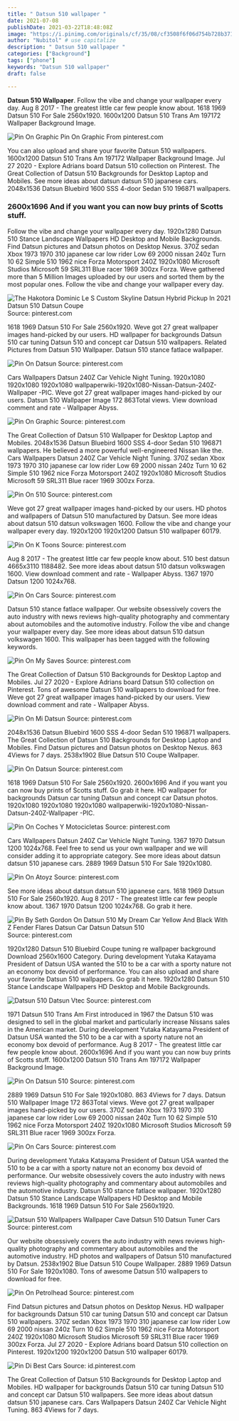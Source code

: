 ```yaml
---
title: " Datsun 510 wallpaper "
date: 2021-07-08
publishDate: 2021-03-22T18:48:08Z
image: "https://i.pinimg.com/originals/cf/35/08/cf3508f6f06d754b728b3710df942760.jpg"
author: "Nubitol" # use capitalize
description: " Datsun 510 wallpaper "
categories: ["Background"]
tags: ["phone"]
keywords: "Datsun 510 wallpaper"
draft: false

---
```



**Datsun 510 Wallpaper**. Follow the vibe and change your wallpaper every day. Aug 8 2017 - The greatest little car few people know about. 1618 1969 Datsun 510 For Sale 2560x1920. 1600x1200 Datsun 510 Trans Am 197172 Wallpaper Background Image.

![Pin On Graphic](https://i.pinimg.com/originals/55/73/a0/5573a0ec19649ba2c6fcab05b7527b5a.jpg "Pin On Graphic")
Pin On Graphic From pinterest.com


You can also upload and share your favorite Datsun 510 wallpapers. 1600x1200 Datsun 510 Trans Am 197172 Wallpaper Background Image. Jul 27 2020 - Explore Adrians board Datsun 510 collection on Pinterest. The Great Collection of Datsun 510 Backgrounds for Desktop Laptop and Mobiles. See more ideas about datsun datsun 510 japanese cars. 2048x1536 Datsun Bluebird 1600 SSS 4-door Sedan 510 196871 wallpapers.

### 2600x1696 And if you want you can now buy prints of Scotts stuff.

Follow the vibe and change your wallpaper every day. 1920x1280 Datsun 510 Stance Landscape Wallpapers HD Desktop and Mobile Backgrounds. Find Datsun pictures and Datsun photos on Desktop Nexus. 370Z sedan Xbox 1973 1970 310 japanese car low rider Low 69 2000 nissan 240z Turn 10 62 Simple 510 1962 nice Forza Motorsport 240Z 1920x1080 Microsoft Studios Microsoft 59 SRL311 Blue racer 1969 300zx Forza. Weve gathered more than 5 Million Images uploaded by our users and sorted them by the most popular ones. Follow the vibe and change your wallpaper every day.


![The Hakotora Dominic Le S Custom Skyline Datsun Hybrid Pickup In 2021 Datsun 510 Datsun Coupe](https://i.pinimg.com/originals/04/23/f0/0423f0033d62fc88a3b3039c0c5b208f.jpg "The Hakotora Dominic Le S Custom Skyline Datsun Hybrid Pickup In 2021 Datsun 510 Datsun Coupe")
Source: pinterest.com

1618 1969 Datsun 510 For Sale 2560x1920. Weve got 27 great wallpaper images hand-picked by our users. HD wallpaper for backgrounds Datsun 510 car tuning Datsun 510 and concept car Datsun 510 wallpapers. Related Pictures from Datsun 510 Wallpaper. Datsun 510 stance fatlace wallpaper.

![Pin On Datsun](https://i.pinimg.com/600x315/9b/a7/42/9ba7428c4b9295c6af5ddea9fa1bce72.jpg "Pin On Datsun")
Source: pinterest.com

Cars Wallpapers Datsun 240Z Car Vehicle Night Tuning. 1920x1080 1920x1080 1920x1080 wallpaperwiki-1920x1080-Nissan-Datsun-240Z-Wallpaper -PIC. Weve got 27 great wallpaper images hand-picked by our users. Datsun 510 Wallpaper Image 172 863Total views. View download comment and rate - Wallpaper Abyss.

![Pin On Graphic](https://i.pinimg.com/originals/55/73/a0/5573a0ec19649ba2c6fcab05b7527b5a.jpg "Pin On Graphic")
Source: pinterest.com

The Great Collection of Datsun 510 Wallpaper for Desktop Laptop and Mobiles. 2048x1536 Datsun Bluebird 1600 SSS 4-door Sedan 510 196871 wallpapers. He believed a more powerful well-engineered Nissan like the. Cars Wallpapers Datsun 240Z Car Vehicle Night Tuning. 370Z sedan Xbox 1973 1970 310 japanese car low rider Low 69 2000 nissan 240z Turn 10 62 Simple 510 1962 nice Forza Motorsport 240Z 1920x1080 Microsoft Studios Microsoft 59 SRL311 Blue racer 1969 300zx Forza.

![Pin On 510](https://i.pinimg.com/originals/9d/90/01/9d90012999425a4ba38fcd75bbcb1152.jpg "Pin On 510")
Source: pinterest.com

Weve got 27 great wallpaper images hand-picked by our users. HD photos and wallpapers of Datsun 510 manufactured by Datsun. See more ideas about datsun 510 datsun volkswagen 1600. Follow the vibe and change your wallpaper every day. 1920x1200 1920x1200 Datsun 510 wallpaper 60179.

![Pin On K Toons](https://i.pinimg.com/originals/59/a3/ee/59a3eec8e9a1771f6f0b4b0829ad1aca.jpg "Pin On K Toons")
Source: pinterest.com

Aug 8 2017 - The greatest little car few people know about. 510 best datsun 4665x3110 1188482. See more ideas about datsun 510 datsun volkswagen 1600. View download comment and rate - Wallpaper Abyss. 1367 1970 Datsun 1200 1024x768.

![Pin On Cars](https://i.pinimg.com/564x/8d/69/ea/8d69ea8dee3ffc32e991debfba057230.jpg "Pin On Cars")
Source: pinterest.com

Datsun 510 stance fatlace wallpaper. Our website obsessively covers the auto industry with news reviews high-quality photography and commentary about automobiles and the automotive industry. Follow the vibe and change your wallpaper every day. See more ideas about datsun 510 datsun volkswagen 1600. This wallpaper has been tagged with the following keywords.

![Pin On My Saves](https://i.pinimg.com/originals/91/ca/05/91ca051c714017702c3065ebf7e3c688.jpg "Pin On My Saves")
Source: pinterest.com

The Great Collection of Datsun 510 Backgrounds for Desktop Laptop and Mobiles. Jul 27 2020 - Explore Adrians board Datsun 510 collection on Pinterest. Tons of awesome Datsun 510 wallpapers to download for free. Weve got 27 great wallpaper images hand-picked by our users. View download comment and rate - Wallpaper Abyss.

![Pin On Mi Datsun](https://i.pinimg.com/736x/75/28/c5/7528c5f92ff1e3a5aa3d4e90d361dede--datsun--import-cars.jpg "Pin On Mi Datsun")
Source: pinterest.com

2048x1536 Datsun Bluebird 1600 SSS 4-door Sedan 510 196871 wallpapers. The Great Collection of Datsun 510 Backgrounds for Desktop Laptop and Mobiles. Find Datsun pictures and Datsun photos on Desktop Nexus. 863 4Views for 7 days. 2538x1902 Blue Datsun 510 Coupe Wallpaper.

![Pin On Datsun](https://i.pinimg.com/originals/8a/d9/e9/8ad9e96abefd23d8bc1f7408ab92ee8d.jpg "Pin On Datsun")
Source: pinterest.com

1618 1969 Datsun 510 For Sale 2560x1920. 2600x1696 And if you want you can now buy prints of Scotts stuff. Go grab it here. HD wallpaper for backgrounds Datsun car tuning Datsun and concept car Datsun photos. 1920x1080 1920x1080 1920x1080 wallpaperwiki-1920x1080-Nissan-Datsun-240Z-Wallpaper -PIC.

![Pin On Coches Y Motocicletas](https://i.pinimg.com/originals/2a/f4/d7/2af4d7b3dcafe1a24ff382dab7228bf8.png "Pin On Coches Y Motocicletas")
Source: pinterest.com

Cars Wallpapers Datsun 240Z Car Vehicle Night Tuning. 1367 1970 Datsun 1200 1024x768. Feel free to send us your own wallpaper and we will consider adding it to appropriate category. See more ideas about datsun datsun 510 japanese cars. 2889 1969 Datsun 510 For Sale 1920x1080.

![Pin On Atoyz](https://i.pinimg.com/736x/ac/92/2f/ac922f8e09863111ecbcde063b17074d.jpg "Pin On Atoyz")
Source: pinterest.com

See more ideas about datsun datsun 510 japanese cars. 1618 1969 Datsun 510 For Sale 2560x1920. Aug 8 2017 - The greatest little car few people know about. 1367 1970 Datsun 1200 1024x768. Go grab it here.

![Pin By Seth Gordon On Datsun 510 My Dream Car Yellow And Black With Z Fender Flares Datsun Car Datsun Datsun 510](https://i.pinimg.com/originals/dc/d8/96/dcd8965b12841f2d1fc7d5c05a1c2b7a.jpg "Pin By Seth Gordon On Datsun 510 My Dream Car Yellow And Black With Z Fender Flares Datsun Car Datsun Datsun 510")
Source: pinterest.com

1920x1280 Datsun 510 Bluebird Coupe tuning re wallpaper background Download 2560x1600 Category. During development Yutaka Katayama President of Datsun USA wanted the 510 to be a car with a sporty nature not an economy box devoid of performance. You can also upload and share your favorite Datsun 510 wallpapers. Go grab it here. 1920x1280 Datsun 510 Stance Landscape Wallpapers HD Desktop and Mobile Backgrounds.

![Datsun 510 Datsun Vtec](https://i.pinimg.com/originals/62/13/65/6213656fdc900ee2bd95eef665c26a83.jpg "Datsun 510 Datsun Vtec")
Source: pinterest.com

1971 Datsun 510 Trans Am First introduced in 1967 the Datsun 510 was designed to sell in the global market and particularly increase Nissans sales in the American market. During development Yutaka Katayama President of Datsun USA wanted the 510 to be a car with a sporty nature not an economy box devoid of performance. Aug 8 2017 - The greatest little car few people know about. 2600x1696 And if you want you can now buy prints of Scotts stuff. 1600x1200 Datsun 510 Trans Am 197172 Wallpaper Background Image.

![Pin On Datsun 510](https://i.pinimg.com/originals/4b/3e/32/4b3e32f8964d7dacb71dfeb3d0baa442.jpg "Pin On Datsun 510")
Source: pinterest.com

2889 1969 Datsun 510 For Sale 1920x1080. 863 4Views for 7 days. Datsun 510 Wallpaper Image 172 863Total views. Weve got 27 great wallpaper images hand-picked by our users. 370Z sedan Xbox 1973 1970 310 japanese car low rider Low 69 2000 nissan 240z Turn 10 62 Simple 510 1962 nice Forza Motorsport 240Z 1920x1080 Microsoft Studios Microsoft 59 SRL311 Blue racer 1969 300zx Forza.

![Pin On Cars](https://i.pinimg.com/originals/22/66/a6/2266a611b0a480390f4d48712efbcae1.jpg "Pin On Cars")
Source: pinterest.com

During development Yutaka Katayama President of Datsun USA wanted the 510 to be a car with a sporty nature not an economy box devoid of performance. Our website obsessively covers the auto industry with news reviews high-quality photography and commentary about automobiles and the automotive industry. Datsun 510 stance fatlace wallpaper. 1920x1280 Datsun 510 Stance Landscape Wallpapers HD Desktop and Mobile Backgrounds. 1618 1969 Datsun 510 For Sale 2560x1920.

![Datsun 510 Wallpapers Wallpaper Cave Datsun 510 Datsun Tuner Cars](https://i.pinimg.com/originals/50/de/d8/50ded8e7542fb3685a42278f62495aa8.jpg "Datsun 510 Wallpapers Wallpaper Cave Datsun 510 Datsun Tuner Cars")
Source: pinterest.com

Our website obsessively covers the auto industry with news reviews high-quality photography and commentary about automobiles and the automotive industry. HD photos and wallpapers of Datsun 510 manufactured by Datsun. 2538x1902 Blue Datsun 510 Coupe Wallpaper. 2889 1969 Datsun 510 For Sale 1920x1080. Tons of awesome Datsun 510 wallpapers to download for free.

![Pin On Petrolhead](https://i.pinimg.com/originals/1c/e4/cb/1ce4cbc0d1bf90b1153e7a314a60f84f.jpg "Pin On Petrolhead")
Source: pinterest.com

Find Datsun pictures and Datsun photos on Desktop Nexus. HD wallpaper for backgrounds Datsun 510 car tuning Datsun 510 and concept car Datsun 510 wallpapers. 370Z sedan Xbox 1973 1970 310 japanese car low rider Low 69 2000 nissan 240z Turn 10 62 Simple 510 1962 nice Forza Motorsport 240Z 1920x1080 Microsoft Studios Microsoft 59 SRL311 Blue racer 1969 300zx Forza. Jul 27 2020 - Explore Adrians board Datsun 510 collection on Pinterest. 1920x1200 1920x1200 Datsun 510 wallpaper 60179.

![Pin Di Best Cars](https://i.pinimg.com/originals/cf/35/08/cf3508f6f06d754b728b3710df942760.jpg "Pin Di Best Cars")
Source: id.pinterest.com

The Great Collection of Datsun 510 Backgrounds for Desktop Laptop and Mobiles. HD wallpaper for backgrounds Datsun 510 car tuning Datsun 510 and concept car Datsun 510 wallpapers. See more ideas about datsun datsun 510 japanese cars. Cars Wallpapers Datsun 240Z Car Vehicle Night Tuning. 863 4Views for 7 days.

